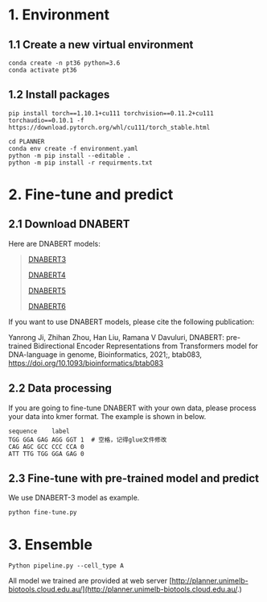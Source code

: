 # 1. Environment

## 1.1 Create a new virtual environment

```
conda create -n pt36 python=3.6
conda activate pt36
```

## 1.2 Install packages

```
pip install torch==1.10.1+cu111 torchvision==0.11.2+cu111 torchaudio==0.10.1 -f https://download.pytorch.org/whl/cu111/torch_stable.html

cd PLANNER
conda env create -f environment.yaml
python -m pip install --editable .
python -m pip install -r requirments.txt
```

# 2. Fine-tune and predict

## 2.1 Download DNABERT

Here are DNABERT models:

> [DNABERT3](https://drive.google.com/file/d/1nVBaIoiJpnwQxiz4dSq6Sv9kBKfXhZuM/view?usp=sharing)
>
> [DNABERT4](https://drive.google.com/file/d/1V7CChcC6KgdJ7Gwdyn73OS6dZR_J-Lrs/view?usp=sharing)
>
> [DNABERT5](https://drive.google.com/file/d/1KMqgXYCzrrYD1qxdyNWnmUYPtrhQqRBM/view?usp=sharing)
>
> [DNABERT6](https://drive.google.com/file/d/1BJjqb5Dl2lNMg2warsFQ0-Xvn1xxfFXC/view?usp=sharing)

If you want to use DNABERT models, please cite the following publication:

Yanrong Ji, Zhihan Zhou, Han Liu, Ramana V Davuluri, DNABERT: pre-trained Bidirectional Encoder Representations from Transformers model for DNA-language in genome, Bioinformatics, 2021;, btab083, https://doi.org/10.1093/bioinformatics/btab083

## 2.2 Data processing

If you are going to fine-tune DNABERT with your own data, please process your data into kmer format. The example is shown in below.

```
sequence	label
TGG GGA GAG AGG GGT 1  # 空格，记得glue文件修改
CAG AGC GCC CCC CCA 0
ATT TTG TGG GGA GAG 0
```

## 2.3 Fine-tune with pre-trained model and predict

We use DNABERT-3 model as example.

```
python fine-tune.py
```

# 3. Ensemble

```
Python pipeline.py --cell_type A
```



All model we trained are provided at web server [http://planner.unimelb-biotools.cloud.edu.au/](http://planner.unimelb-biotools.cloud.edu.au/.)

